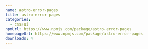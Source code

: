 ```yaml
---
name: astro-error-pages
title: astro-error-pages
categories:
  - css+ui
npmUrl: https://www.npmjs.com/package/astro-error-pages
homepageUrl: https://www.npmjs.com/package/astro-error-pages
downloads: 4
---
```

